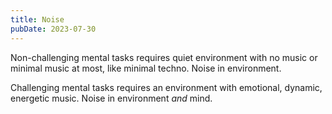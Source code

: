 ```yaml
---
title: Noise
pubDate: 2023-07-30
---
```


Non-challenging mental tasks requires quiet environment with no music or minimal music at most, like minimal techno. Noise in environment.

Challenging mental tasks requires an environment with emotional, dynamic, energetic music. Noise in environment _and_ mind.

